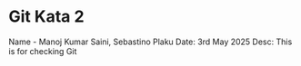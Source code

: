 # Git Kata 2
Name - Manoj Kumar Saini, Sebastino Plaku
Date: 3rd May 2025
Desc: This is for checking Git